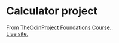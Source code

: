 # Calculator project
From [TheOdinProject Foundations Course.](https://www.theodinproject.com/lessons/foundations-calculator).  
[Live site.](https://hernanpog.github.io/Calculator/)
